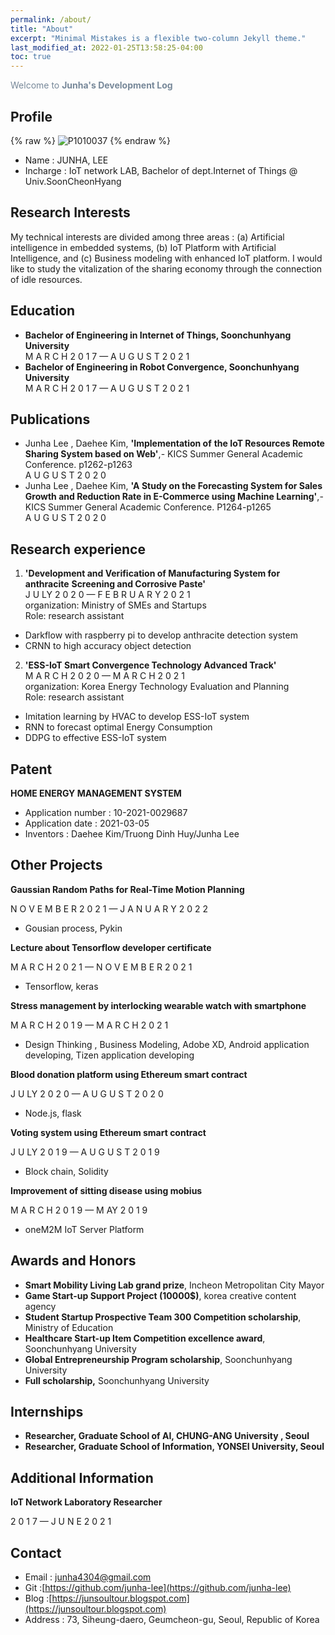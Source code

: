 ```yaml
---
permalink: /about/
title: "About"
excerpt: "Minimal Mistakes is a flexible two-column Jekyll theme."
last_modified_at: 2022-01-25T13:58:25-04:00
toc: true
---
```

<span style="color:lightslategray"> Welcome to **Junha's Development Log** </span>



## Profile
{% raw %} ![P1010037](../assets/images/about/P1010037.PNG) {% endraw %}

* Name : JUNHA, LEE
* Incharge : IoT network LAB, Bachelor of dept.Internet of Things @ Univ.SoonCheonHyang

## Research Interests
My technical interests are divided among three areas : (a) Artificial intelligence in
embedded systems, (b) IoT Platform with Artificial Intelligence, and (c) Business
modeling with enhanced IoT platform. I would like to study the vitalization of the
sharing economy through the connection of idle resources.

## Education
* **Bachelor of Engineering in Internet of Things, Soonchunhyang University**<br/>
  M A R C H 2 0 1 7 — A U G U S T 2 0 2 1
* **Bachelor of Engineering in Robot Convergence, Soonchunhyang University**<br/>
  M A R C H 2 0 1 7 — A U G U S T 2 0 2 1

## Publications

* Junha Lee , Daehee Kim, **'Implementation of**
  **the IoT Resources Remote Sharing System based on Web'**,-
  KICS Summer General Academic Conference. p1262-p1263<br/>
  A U G U S T 2 0 2 0
* Junha Lee , Daehee Kim, **'A Study on the Forecasting System for Sales**
  **Growth and Reduction Rate in E-Commerce using Machine Learning'**,-
  KICS Summer General Academic Conference. P1264-p1265<br/>
  A U G U S T 2 0 2 0

## Research experience

1. **'Development and Verification of Manufacturing System for anthracite**
    **Screening and Corrosive Paste'**<br/>
    J U LY 2 0 2 0 — F E B R U A R Y 2 0 2 1<br/>
    organization: Ministry of SMEs and Startups<br/>
    Role: research assistant<br/>
  - Darkflow with raspberry pi to develop anthracite detection system
  - CRNN to high accuracy object detection
2. **'ESS-IoT Smart Convergence Technology Advanced Track'**<br/>
    M A R C H 2 0 2 0 — M A R C H 2 0 2 1<br/>
    organization: Korea Energy Technology Evaluation and Planning<br/>
    Role: research assistant<br/>
  - Imitation learning by HVAC to develop ESS-IoT system
  - RNN to forecast optimal Energy Consumption
  - DDPG to effective ESS-IoT system

## Patent

**HOME ENERGY MANAGEMENT SYSTEM**

- Application number : 10-2021-0029687
- Application date : 2021-03-05
- Inventors : Daehee Kim/Truong Dinh Huy/Junha Lee

## Other Projects

**Gaussian Random Paths for Real-Time Motion Planning**<br/>

 N O V E M B E R 2 0 2 1 —  J A N U A R Y 2 0 2 2<br/>

- Gousian process, Pykin

**Lecture about Tensorflow developer certificate**<br/>

M A R C H 2 0 2 1 —  N O V E M B E R 2 0 2 1<br/>

- Tensorflow, keras

**Stress management by interlocking wearable watch with smartphone**<br/>

M A R C H 2 0 1 9 — M A R C H 2 0 2 1<br/>

- Design Thinking , Business Modeling, Adobe XD, Android application
  developing, Tizen application developing

**Blood donation platform using Ethereum smart contract**<br/>

J U LY 2 0 2 0 — A U G U S T 2 0 2 0<br/>

- Node.js, flask

**Voting system using Ethereum smart contract**<br/>

J U LY 2 0 1 9 — A U G U S T 2 0 1 9<br/>

- Block chain, Solidity

**Improvement of sitting disease using mobius**<br/>

M A R C H 2 0 1 9 — M AY 2 0 1 9<br/>

- oneM2M IoT Server Platform

## Awards and Honors

- **Smart Mobility Living Lab grand prize**,
  Incheon Metropolitan City Mayor
- **Game Start-up Support Project (10000$)**,
  korea creative content agency
- **Student Startup Prospective Team 300 Competition scholarship**,
  Ministry of Education
- **Healthcare Start-up Item Competition excellence award**,
  Soonchunhyang University
- **Global Entrepreneurship Program scholarship**, Soonchunhyang University
- **Full scholarship,** Soonchunhyang University

## Internships

- **Researcher, Graduate School of AI, CHUNG-ANG University , Seoul**
- **Researcher, Graduate School of Information, YONSEI University, Seoul**

## Additional Information

**IoT Network Laboratory Researcher**<br/>

2 0 1 7 — J U N E 2 0 2 1

## Contact

* Email : junha4304@gmail.com<br/>
* Git :[https://github.com/junha-lee](https://github.com/junha-lee)<br/>
* Blog :[https://junsoultour.blogspot.com](https://junsoultour.blogspot.com)<br/>
* Address : 73, Siheung-daero, Geumcheon-gu, Seoul, Republic of Korea<br/>

